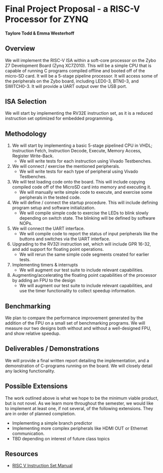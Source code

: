 # Final Project Proposal - a RISC-V Processor for ZYNQ
#### Taylore Todd & Emma Westerhoff

## Overview
We will implement the RISC-V ISA within a soft-core processor on the Zybo Z7 Development Board (Zynq XC7Z010). This will be a simple CPU that is capable of running C programs compiled offline and booted off of the micro-SD card. It will be a 5-stage pipeline processor. It will access some of the peripherals on the Zybo board, including LED0-3, BTN0-3, and SWITCH0-3. It will provide a UART output over the USB port. 

## ISA Selection
We will start by implementing the RV32E instruction set, as it is a reduced instruction set optimized for embedded programming. 

## Methodology
1. We will start by implementing a basic 5-stage pipelined CPU in VHDL; Instruction Fetch, Instruction Decode, Execute, Memory Access, Register Write-Back. 
    - We will write tests for each instruction using Vivado Testbenches. 
2. We will connect / exercise the mentioned peripherals.
    - We will write tests for each type of peripheral using Vivado Testbenches.
3. We will test loading code onto the board. This will include copying compiled code off of the MicroSD card into memory and executing it.
    - We will manually write simple code to execute, and exercise some peripherals in the tested code. 
4. We will define / connect the startup procedure. This will include defining program setup and software initialization. 
    - We will compile simple code to exercise the LEDs to blink slowly depending on switch state. The blinking will be defined by software NOPs. 
5. We will connect the UART interface.
    - We will compile code to report the status of input peripherals like the buttons and switches via the UART interface.
6. Upgrading to the RV32I instruction set, which will include GPR 16-32, and add support for floating point operations.
    - We will rerun the same simple code segments created for earlier tests.
7. Implementing timers & interrupts
    - We will augment our test suite to include relevant capabilities.
8. Augmenting/accelerating the floating point capabilities of the processor by adding an FPU to the design
    - We will augment our test suite to include relevant capabilities, and use the timer functionality to collect speedup information.

## Benchmarking
We plan to compare the performance improvement generated by the addition of the FPU on a small set of benchmarking programs. We will measure our two designs both without and without a well-designed FPU, and show relative speedup.

## Deliverables / Demonstrations
We will provide a final written report detailing the implementation, and a demonstration of C-programs running on the board. We will closely detail any lacking functionality.

## Possible Extensions
The work outlined above is what we hope to be the minimum viable product, but is not novel. As we learn more throughout the semester, we would like to implement at least one, if not several, of the following extensions. They are in order of planned completion.

- Implementing a simple branch predictor
- Implementing more complex peripherals like HDMI OUT or Ethernet communication.
- TBD depending on interest of future class topics

## Resources
- [RISC V Instruction Set Manual](https://riscv.org/wp-content/uploads/2016/06/riscv-spec-v2.1.pdf)

